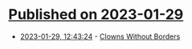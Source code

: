 # [Published on 2023-01-29](index.md)

* [2023-01-29, 12:43:24](https://news.ycombinator.com/item?id=34567570) - [Clowns Without Borders](https://clownswithoutborders.org/)

